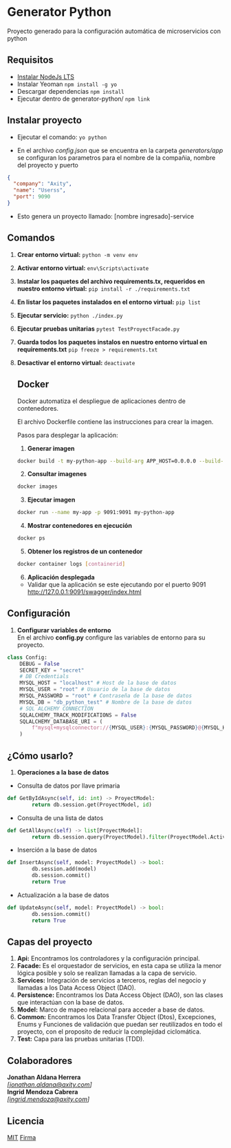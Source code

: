 # Generator Python

Proyecto generado para la configuración automática de microservicios con python

## Requisitos

* [Instalar NodeJs LTS](https://nodejs.org/es/)
* Instalar Yeoman
    `npm install -g yo`
* Descargar dependencias 
    `npm install`
* Ejecutar dentro de generator-python/
    `npm link`

## Instalar proyecto

- Ejecutar el comando: `yo python`  

- En el archivo *config.json* que se encuentra en la carpeta *generators/app* se configuran los parametros para el nombre de la compañia, nombre del proyecto y puerto

```json
{
  "company": "Axity",
  "name": "Userss",
  "port": 9090
}
```

- Esto genera un proyecto llamado: [nombre ingresado]-service

## Comandos

1. **Crear entorno virtual:**
    `python -m venv env`

2. **Activar entorno virtual:**
    `env\Scripts\activate`

3. **Instalar los paquetes del archivo requirements.tx, requeridos en nuestro entorno virtual:**
    `pip install -r ./requirements.txt`

4. **En listar los paquetes instalados en el entorno virtual:**
    `pip list`

5. **Ejecutar servicio:**
    `python ./index.py`

6. **Ejecutar pruebas unitarias**
    `pytest TestProyectFacade.py`

7. **Guarda todos los paquetes instalos en nuestro entorno virtual en requirements.txt**
    `pip freeze > requirements.txt`

8. **Desactivar el entorno virtual:**
    `deactivate`


    ## Docker

    Docker automatiza el despliegue de aplicaciones dentro de contenedores.
    
    El archivo Dockerfile contiene las instrucciones para crear la imagen.
    
    Pasos para desplegar la aplicación:
    1. **Generar imagen**
    ```sh
    docker build -t my-python-app --build-arg APP_HOST=0.0.0.0 --build-arg APP_PORT=9091 --build-arg MYSQL_HOST=111.111.1.11 --build-arg MYSQL_USER=root --build-arg MYSQL_PASSWORD=root --build-arg MYSQL_DB=dataBase .
    ```
    2. **Consultar imagenes**
    ```sh
    docker images
    ```
    3. **Ejecutar imagen**
    ```sh
    docker run --name my-app -p 9091:9091 my-python-app
    ```
    4. **Mostrar contenedores en ejecución**
    ```sh
    docker ps
    ```
    5. **Obtener los registros de un contenedor**
    ```sh
    docker container logs [containerid]
    ```
    6. **Aplicación desplegada**
    - Validar que la aplicación se este ejecutando por el puerto 9091 http://127.0.0.1:9091/swagger/index.html

## Configuración

1. **Configurar variables de entorno**  
En el archivo **config.py** configure las variables de entorno para su proyecto.
```python
class Config:
    DEBUG = False
    SECRET_KEY = "secret"
    # DB Credentials
    MYSQL_HOST = "localhost" # Host de la base de datos
    MYSQL_USER = "root" # Usuario de la base de datos
    MYSQL_PASSWORD = "root" # Contraseña de la base de datos
    MYSQL_DB = "db_python_test" # Nombre de la base de datos
    # SQL ALCHEMY CONNECTION
    SQLALCHEMY_TRACK_MODIFICATIONS = False
    SQLALCHEMY_DATABASE_URI = (
        f"mysql+mysqlconnector://{MYSQL_USER}:{MYSQL_PASSWORD}@{MYSQL_HOST}/{MYSQL_DB}"
    )
```
## ¿Cómo usarlo?

1. **Operaciones a la base de datos**
  - Consulta de datos por llave primaria
```python
def GetByIdAsync(self, id: int) -> ProyectModel:
        return db.session.get(ProyectModel, id)
```
  - Consulta de una lista de datos
```python
def GetAllAsync(self) -> list[ProyectModel]:
        return db.session.query(ProyectModel).filter(ProyectModel.Active == True).all()
```
  - Inserción a la base de datos
```python
def InsertAsync(self, model: ProyectModel) -> bool:
        db.session.add(model)
        db.session.commit()
        return True
```
- Actualización a la base de datos
```python
def UpdateAsync(self, model: ProyectModel) -> bool:
        db.session.commit()
        return True
```

## Capas del proyecto
1. **Api:** Encontramos los controladores y la configuración principal.
2. **Facade:** Es el orquestador de servicios, en esta capa se utiliza la menor lógica posible y solo se realizan llamadas a la capa de servicio.
3. **Services:** Integración de servicios a terceros, reglas del negocio y llamadas a los Data Access Object (DAO).
4. **Persistence:** Encontramos los Data Access Object (DAO), son las clases que interactúan con la base de datos.
5. **Model:** Marco de mapeo relacional para acceder a base de datos.
6. **Common:** Encontramos los Data Transfer Object (Dtos), Excepciones, Enums y Funciones de validación que puedan ser reutilizados en todo el proyecto, con el proposito de reducir la complejidad ciclomática.
7. **Test:** Capa para las pruebas unitarias (TDD).

## Colaboradores

**Jonathan Aldana Herrera**  
*[jonathan.aldana@axity.com]*   
**Ingrid Mendoza Cabrera**  
*[ingrid.mendoza@axity.com]*  

## Licencia

[MIT](https://opensource.org/licenses/MIT)
[Firma](https://intellego365.sharepoint.com/sites/CentralAxity/Corporativo/CReA/SiteAssets/SitePages/Home/2045444044CReA_inicial.png)
